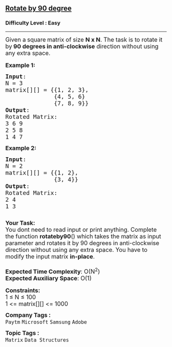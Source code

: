 <h2><a href="https://www.geeksforgeeks.org/problems/rotate-by-90-degree-1587115621/1?page=1&category=Matrix,Binary%20Search&difficulty=Easy&sortBy=submissions">Rotate by 90 degree</a></h2><h3>Difficulty Level : Easy</h3><hr><div class="problems_problem_content__Xm_eO"><p><span style="font-size:18px">Given a<strong> </strong>square<strong> </strong>matrix&nbsp;of size <strong>N x N</strong>. The task is to rotate it by<strong> 90 degrees in anti-clockwise</strong> direction without using any extra space.&nbsp;</span><br>
<br>
<span style="font-size:18px"><strong>Example 1:</strong></span></p>

<pre><span style="font-size:18px"><strong>Input</strong>:
N = 3 
matrix[][] = {{1, 2, 3},
&nbsp;             {4, 5, 6}
&nbsp;             {7, 8, 9}}
<strong>Output</strong>: 
Rotated Matrix:
3 6 9
2 5 8
1 4 7
</span></pre>

<p><span style="font-size:18px"><strong>Example 2:</strong></span></p>

<pre><span style="font-size:18px"><strong>Input</strong>:
N = 2
matrix[][] = {{1, 2},
&nbsp;             {3, 4}}
<strong>Output</strong>: 
Rotated Matrix:
2 4
1 3</span>
</pre>

<p><br>
<span style="font-size:18px"><strong>Your Task:</strong><br>
You dont need to read input or print anything. Complete the function <strong>rotateby90</strong>() which takes&nbsp;the matrix as input parameter and rotates it by 90 degrees in anti-clockwise direction without using any extra space. You have to modify the input matrix <strong>in-place</strong>.&nbsp;<br>
<br>
<strong>Expected Time Complexity</strong>: O(N<sup>2</sup>)<br>
<strong>Expected Auxiliary Space</strong>: O(1)</span><br>
<br>
<span style="font-size:18px"><strong>Constraints:</strong><br>
1 ≤ N ≤ 100<br>
1 &lt;= matrix[][] &lt;= 1000</span></p>
</div><p><span style=font-size:18px><strong>Company Tags : </strong><br><code>Paytm</code>&nbsp;<code>Microsoft</code>&nbsp;<code>Samsung</code>&nbsp;<code>Adobe</code>&nbsp;<br><p><span style=font-size:18px><strong>Topic Tags : </strong><br><code>Matrix</code>&nbsp;<code>Data Structures</code>&nbsp;